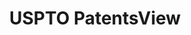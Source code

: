 ---
bigquery: https://console.cloud.google.com/bigquery?p=patents-public-data&d=patentsview&page=dataset
citation: Attribution should be given to PatentsView for use, distribution, or derivative
  works.
code: https://github.com/CSSIP-AIR/PatentsView-Code-Snippets/
contributors: USPTO
cost: None
description: 'PatentsView includes US patent data including raw data (summaries, applications,
  pregrant applications), disambugations of inventors and assignees, and inventor
  gender estimates.  Also foreign priority data, # of figures and sheets, and government
  interest statements.'
documentation: https://patentsview.org/query/builder-faqs
last_edit: 04/09/2022, 15:45:49
location: https://patentsview.org/
maintained_by: USPTO
record_creation_timestamp: 12/2/2020 17:20:46
schema_fields:
- subcategory_id
- f102_date
- section_id
- ipc_version_indicator
- _371_date
- sequence
- disamb_inventor_id_20200331
- variety
- _102_date
- rawassignee_id
- rawlocation_id
- disamb_assignee_id_20181127
- name_last
- location_id
- num
- subsection_id
- assignee_id
- text
- type
- subgroup_id
- doctype
- attribution_status
- state_fips
- disamb_inventor_id_20181127
- level_three
- date
- disamb_inventor_id_20191231
- disamb_assignee_id_20200331
- longitude
- disamb_inventor_id_20191008
- level_two
- disamb_inventor_id_20200630
- organization_id
- county
- country_transformed
- disamb_inventor_id_20201229
- lapse_of_patent
- disamb_assignee_id_20190312
- term_disclaimer
- num_figures
- disamb_assignee_id_20190820
- disamb_assignee_id_20200929
- group
- citation_id
- disamb_inventor_id_20180528
- male_flag
- subclass_id
- male
- fname
- classification_level
- id
- withdrawn
- disamb_assignee_id_20191008
- designation
- title
- action_date
- level_one
- lawyer_id
- classification_status
- publication_number
- exemplary
- role
- contract_award_number
- disamb_inventor_id_20200929
- disamb_inventor_id_20190820
- rawinventor_id
- series_code
- length
- gi_statement
- status
- disamb_inventor_id_20171003
- term_grant
- classification_data_source
- applicant_type
- uuid
- num_sheets
- ipc_class
- category_id
- classification_value
- city
- latlong
- disamb_inventor_id_20170808
- lname
- reldocno
- filename
- disamb_inventor_id_20170307
- latitude
- disclaimer_date
- subclass
- field_id
- number
- latin_name
- inventor_id
- mainclass_id
- state
- abstract
- rel_id
- doc_type
- disamb_assignee_id_20200630
- term_extension
- field_title
- disamb_assignee_id_20191231
- country
- name
- f371_date
- name_first
- disamb_inventor_id_20190312
- county_fips
- patent_id
- main_group
- symbol_position
- disamb_inventor_id_20171226
- application_id
- section
- rule_47
- num_claims
- deceased
- category
- kind
- subgroup
- dependent
- sector_title
- relkind
- organization
- group_id
shortname: patentsview
tags:
- disambiguation
- United States
- gender
terms_of_use: Creative Commons Attribution 4.0 International License.
timeframe: 1963-1999
title: USPTO PatentsView
uuid: cf1780b1-e265-4e49-8d1d-83b9cfe0fd9a
---